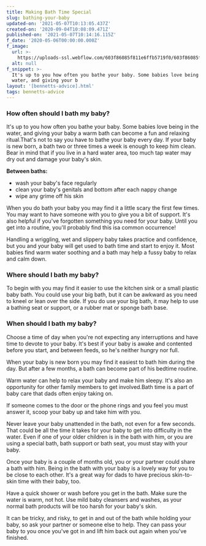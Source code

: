 ```yaml
---
title: Making Bath Time Special
slug: bathing-your-baby
updated-on: '2021-05-07T10:13:05.437Z'
created-on: '2020-09-04T10:08:09.471Z'
published-on: '2021-05-07T10:14:16.115Z'
f_date: '2020-05-06T00:00:00.000Z'
f_image:
  url: >-
    https://uploads-ssl.webflow.com/603f86085f811e6ffb5719f0/603f86085f811e0e7d571b14_bennetts-bath-time.jpg
  alt: null
f_snippet: >-
  It's up to you how often you bathe your baby. Some babies love being in the
  water, and giving your b
layout: '[bennetts-advice].html'
tags: bennetts-advice
---
```


### How often should I bath my baby?

It's up to you how often you bathe your baby. Some babies love being in the water, and giving your baby a warm bath can become a fun and relaxing ritual.That's not to say you have to bathe your baby every day. If your baby is new born, a bath two or three times a week is enough to keep him clean. Bear in mind that if you live in a hard water area, too much tap water may dry out and damage your baby's skin.

**Between baths:**

*   wash your baby's face regularly
*   clean your baby's genitals and bottom after each nappy change
*   wipe any grime off his skin

When you do bath your baby you may find it a little scary the first few times. You may want to have someone with you to give you a bit of support. It's also helpful if you've forgotten something you need for your baby. Until you get into a routine, you'll probably find this isa common occurrence!

Handling a wriggling, wet and slippery baby takes practice and confidence, but you and your baby will get used to bath time and start to enjoy it. Most babies find warm water soothing and a bath may help a fussy baby to relax and calm down.

### Where should I bath my baby?

To begin with you may find it easier to use the kitchen sink or a small plastic baby bath. You could use your big bath, but it can be awkward as you need to kneel or lean over the side. If you do use your big bath, it may help to use a bathing seat or support, or a rubber mat or sponge bath base.

### When should I bath my baby?

Choose a time of day when you're not expecting any interruptions and have time to devote to your baby. It's best if your baby is awake and contented before you start, and between feeds, so he's neither hungry nor full.

When your baby is new born you may find it easiest to bath him during the day. But after a few months, a bath can become part of his bedtime routine.

Warm water can help to relax your baby and make him sleepy. It's also an opportunity for other family members to get involved.Bath time is a part of baby care that dads often enjoy taking on.

If someone comes to the door or the phone rings and you feel you must answer it, scoop your baby up and take him with you.

Never leave your baby unattended in the bath, not even for a few seconds. That could be all the time it takes for your baby to get into difficulty in the water. Even if one of your older children is in the bath with him, or you are using a special bath, bath support or bath seat, you must stay with your baby.

Once your baby is a couple of months old, you or your partner could share a bath with him. Being in the bath with your baby is a lovely way for you to be close to each other. It's a great way for dads to have precious skin-to-skin time with their baby, too.

Have a quick shower or wash before you get in the bath. Make sure the water is warm, not hot. Use mild baby cleansers and washes, as your normal bath products will be too harsh for your baby's skin.

It can be tricky, and risky, to get in and out of the bath while holding your baby, so ask your partner or someone else to help. They can pass your baby to you once you've got in and lift him back out again when you've finished.
